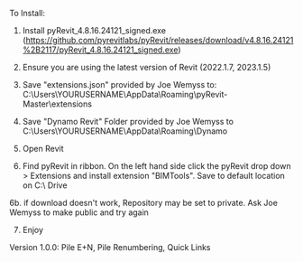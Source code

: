 To Install:

1. Install pyRevit_4.8.16.24121_signed.exe (https://github.com/pyrevitlabs/pyRevit/releases/download/v4.8.16.24121%2B2117/pyRevit_4.8.16.24121_signed.exe)

2. Ensure you are using the latest version of Revit (2022.1.7, 2023.1.5)

3. Save "extensions.json" provided by Joe Wemyss to: C:\Users\YOURUSERNAME\AppData\Roaming\pyRevit-Master\extensions

4. Save "Dynamo Revit" Folder provided by Joe Wemyss to C:\Users\YOURUSERNAME\AppData\Roaming\Dynamo

5. Open Revit

6. Find pyRevit in ribbon. On the left hand side click the pyRevit drop down > Extensions and install extension "BIMTools". Save to default location on C:\ Drive

6b. if download doesn't work, Repository may be set to private. Ask Joe Wemyss to make public and try again

7. Enjoy


Version 1.0.0: Pile E+N, Pile Renumbering, Quick Links
